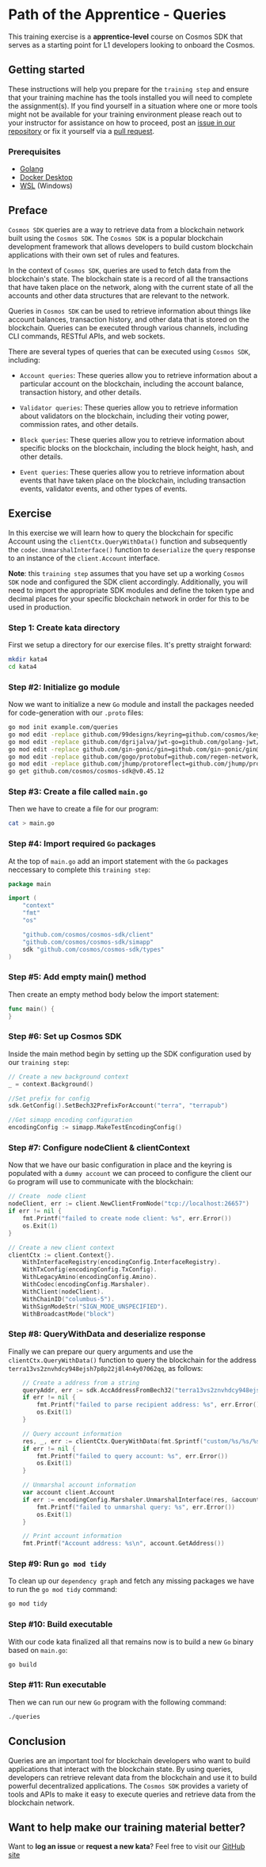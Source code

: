 # Path of the Apprentice - Queries

This training exercise is a **apprentice-level** course on Cosmos SDK that serves as a starting point for L1 developers looking to onboard the Cosmos.

## Getting started

These instructions will help you prepare for the `training step` and ensure that your training machine has the tools installed you will need to complete the assignment(s). If you find yourself in a situation where one or more tools might not be available for your training environment please reach out to your instructor for assistance on how to proceed, post an [issue in our repository](https://github.com/classic-terra/dojo/issues) or fix it yourself via a [pull request](https://github.com/classic-terra/dojo/pulls).

### Prerequisites

* [Golang](https://go.dev/dl/)
* [Docker Desktop](https://www.docker.com/products/docker-desktop)
* [WSL](https://learn.microsoft.com/en-us/windows/wsl/install) (Windows)

## Preface

`Cosmos SDK` queries are a way to retrieve data from a blockchain network built using the `Cosmos SDK`. The `Cosmos SDK` is a popular blockchain development framework that allows developers to build custom blockchain applications with their own set of rules and features.

In the context of `Cosmos SDK`, queries are used to fetch data from the blockchain's state. The blockchain state is a record of all the transactions that have taken place on the network, along with the current state of all the accounts and other data structures that are relevant to the network.

Queries in `Cosmos SDK` can be used to retrieve information about things like account balances, transaction history, and other data that is stored on the blockchain. Queries can be executed through various channels, including CLI commands, RESTful APIs, and web sockets.

There are several types of queries that can be executed using `Cosmos SDK`, including:

* `Account queries`: These queries allow you to retrieve information about a particular account on the blockchain, including the account balance, transaction history, and other details.

* `Validator queries`: These queries allow you to retrieve information about validators on the blockchain, including their voting power, commission rates, and other details.

* `Block queries`: These queries allow you to retrieve information about specific blocks on the blockchain, including the block height, hash, and other details.

* `Event queries`: These queries allow you to retrieve information about events that have taken place on the blockchain, including transaction events, validator events, and other types of events.

## Exercise

In this exercise we  will learn how to query the blockchain for specific Account using the `clientCtx.QueryWithData()` function and subsequently the `codec.UnmarshalInterface()` function to `deserialize` the `query` response to an instance of the `client.Account` interface.

**Note**: this `training step` assumes that you have set up a working `Cosmos SDK` node and configured the SDK client accordingly. Additionally, you will need to import the appropriate SDK modules and define the token type and decimal places for your specific blockchain network in order for this to be used in production.

### Step 1: Create kata directory

First we setup a directory for our exercise files. It's pretty straight forward:

```bash
mkdir kata4
cd kata4
```

### Step #2: Initialize go module

Now we want to initialize a new `Go` module and install the packages needed for code-generation with our `.proto` files:

```bash
go mod init example.com/queries
go mod edit -replace github.com/99designs/keyring=github.com/cosmos/keyring@v1.2.0
go mod edit -replace github.com/dgrijalva/jwt-go=github.com/golang-jwt/jwt/v4@v4.4.2
go mod edit -replace github.com/gin-gonic/gin=github.com/gin-gonic/gin@v1.7.0
go mod edit -replace github.com/gogo/protobuf=github.com/regen-network/protobuf@v1.3.3-alpha.regen.1
go mod edit -replace github.com/jhump/protoreflect=github.com/jhump/protoreflect@v1.9.0
go get github.com/cosmos/cosmos-sdk@v0.45.12
```

### Step #3: Create a file called `main.go`

Then we have to create a file for our program:

```bash
cat > main.go
```

### Step #4: Import required `Go` packages

At the top of `main.go` add an import statement with the `Go` packages neccessary to complete this `training step`:

```go
package main

import (
    "context"
	"fmt"
	"os"

	"github.com/cosmos/cosmos-sdk/client"
	"github.com/cosmos/cosmos-sdk/simapp"
	sdk "github.com/cosmos/cosmos-sdk/types"
)
```

### Step #5: Add empty main() method

Then create an empty method body below the import statement:

```go
func main() {
}
```

### Step #6: Set up Cosmos SDK

Inside the main method begin by setting up the SDK configuration used by our `training step`:

```go	
// Create a new background context
_ = context.Background()

//Set prefix for config
sdk.GetConfig().SetBech32PrefixForAccount("terra", "terrapub")

//Get simapp encoding configuration
encodingConfig := simapp.MakeTestEncodingConfig()
```

### Step #7: Configure nodeClient & clientContext

Now that we have our basic configuration in place and the keyring is populated with a `dummy account` we can proceed to configure the client our `Go` program will use to communicate with the blockchain:

```go
// Create  node client
nodeClient, err := client.NewClientFromNode("tcp://localhost:26657")
if err != nil {
	fmt.Printf("failed to create node client: %s", err.Error())
	os.Exit(1)
}

// Create a new client context
clientCtx := client.Context{}.
	WithInterfaceRegistry(encodingConfig.InterfaceRegistry).
	WithTxConfig(encodingConfig.TxConfig).
	WithLegacyAmino(encodingConfig.Amino).
	WithCodec(encodingConfig.Marshaler).
	WithClient(nodeClient).
	WithChainID("columbus-5").
	WithSignModeStr("SIGN_MODE_UNSPECIFIED").
	WithBroadcastMode("block")
```

### Step #8: QueryWithData and deserialize response

Finally we can prepare our query arguments and use the `clientCtx.QueryWithData()` function to query the blockchain for the address `terra13vs2znvhdcy948ejsh7p8p22j8l4n4y07062qq`, as follows:

```go
    // Create a address from a string
	queryAddr, err := sdk.AccAddressFromBech32("terra13vs2znvhdcy948ejsh7p8p22j8l4n4y07062qq")
	if err != nil {
		fmt.Printf("failed to parse recipient address: %s", err.Error())
		os.Exit(1)
	}

	// Query account information
	res, _, err := clientCtx.QueryWithData(fmt.Sprintf("custom/%s/%s/%s", "bank", "accounts", queryAddr.String()), nil)
	if err != nil {
		fmt.Printf("failed to query account: %s", err.Error())
		os.Exit(1)
	}

	// Unmarshal account information
	var account client.Account
	if err := encodingConfig.Marshaler.UnmarshalInterface(res, &account); err != nil {
		fmt.Printf("failed to unmarshal query: %s", err.Error())
		os.Exit(1)
	}

	// Print account information
	fmt.Printf("Account address: %s\n", account.GetAddress())
```

### Step #9: Run `go mod tidy`

To clean up our `dependency graph` and fetch any missing packages we have to run the `go mod tidy` command:

```bash
go mod tidy
```

### Step #10: Build executable

With our code kata finalized all that remains now is to build a new `Go` binary based on `main.go`:

```bash
go build
```

### Step #11: Run executable

Then we can run our new `Go` program with the following command:

```bash
./queries
```

## Conclusion

Queries are an important tool for blockchain developers who want to build applications that interact with the blockchain state. By using queries, developers can retrieve relevant data from the blockchain and use it to build powerful decentralized applications. The `Cosmos SDK` provides a variety of tools and APIs to make it easy to execute queries and retrieve data from the blockchain network.

## Want to help make our training material better?

Want to **log an issue** or **request a new kata**? Feel free to visit our [GitHub site](https://github.com/classic-terra/dojo/issues)